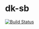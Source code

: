 
# dk-sb

[![Build Status](https://travis-ci.com/gian418/dk-sb.svg?branch=main)](https://travis-ci.com/gian418/dk-sb)

